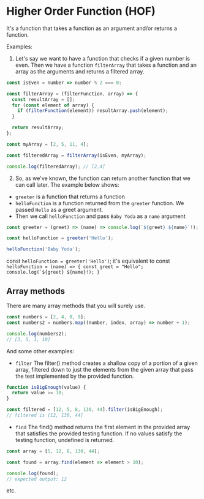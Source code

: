# Higher Order Function (HOF)

It's a function that takes a function as an argument and/or returns a function.

Examples:

1. Let's say we want to have a function that checks if a given number is even.
   Then we have a function `filterArray` that takes a function and an array as the arguments and returns a filtered array.

```js
const isEven = number => number % 2 === 0;

const filterArray = (filterFunction, array) => {
  const resultArray = [];
  for (const element of array) {
    if (filterFunction(element)) resultArray.push(element);
  }

  return resultArray;
};

const myArray = [2, 5, 11, 4];

const filteredArray = filterArray(isEven, myArray);

console.log(filteredArray); // [2,4]
```

2. So, as we've known, the function can return another function that we can call later. The example below shows:

- `greeter` is a function that returns a function
- `helloFunction` is a function returned from the `greeter` function. We passed `Hello` as a greet argument.
- Then we call `helloFunction` and pass `Baby Yoda` as a `name` argument

```js
const greeter = (greet) => (name) => console.log(`${greet} ${name}`!);

const helloFunction = greeter('Hello');

helloFunction('Baby Yoda');

```

const `helloFunction = greeter('Hello')`;
it's equivalent to
const `` helloFunction = (name) => { const greet = "Hello"; console.log(`${greet} ${name}!); } ``

## Array methods

There are many array methods that you will surely use.

```js
const numbers = [2, 4, 0, 9];
const numbers2 = numbers.map((number, index, array) => number + 1);

console.log(numbers2);
// [3, 5, 1, 10]
```

And some other examples:

- `filter` The filter() method creates a shallow copy of a portion of a given array, filtered down to just the elements from the given array that pass the test implemented by the provided function.

```js
function isBigEnough(value) {
  return value >= 10;
}

const filtered = [12, 5, 8, 130, 44].filter(isBigEnough);
// filtered is [12, 130, 44]
```

- `find` The find() method returns the first element in the provided array that satisfies the provided testing function. If no values satisfy the testing function, undefined is returned.

```js
const array = [5, 12, 8, 130, 44];

const found = array.find(element => element > 10);

console.log(found);
// expected output: 12
```

etc.
